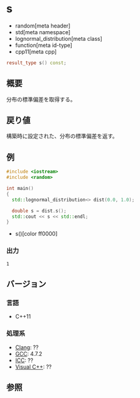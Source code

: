 # s
* random[meta header]
* std[meta namespace]
* lognormal_distribution[meta class]
* function[meta id-type]
* cpp11[meta cpp]

```cpp
result_type s() const;
```

## 概要
分布の標準偏差を取得する。


## 戻り値
構築時に設定された、分布の標準偏差を返す。


## 例
```cpp example
#include <iostream>
#include <random>

int main()
{
  std::lognormal_distribution<> dist(0.0, 1.0);

  double s = dist.s();
  std::cout << s << std::endl;
}
```
* s()[color ff0000]

### 出力
```
1
```

## バージョン
### 言語
- C++11

### 処理系
- [Clang](/implementation.md#clang): ??
- [GCC](/implementation.md#gcc): 4.7.2
- [ICC](/implementation.md#icc): ??
- [Visual C++](/implementation.md#visual_cpp): ??


## 参照


